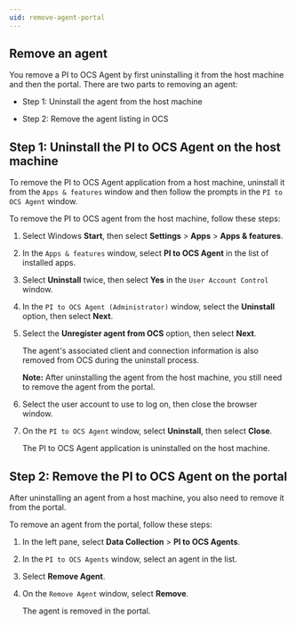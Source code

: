 ```yaml
---
uid: remove-agent-portal
---
```


## Remove an agent
<!-- AF 11/16/21 - This appears in the TOC twice. There should be a "PI to OCS Agent maintenance topic." Also the intro sentence and the following bullets are redundant. -->
You remove a PI to OCS Agent by first uninstalling it from the host machine and then the portal. There are two parts to removing an agent:

* Step 1: Uninstall the agent from the host machine

* Step 2: Remove the agent listing in OCS  

## Step 1: Uninstall the PI to OCS Agent on the host machine

To remove the PI to OCS Agent application from a host machine, uninstall it from the `Apps & features` window and then follow the prompts in the `PI to OCS Agent` window.

To remove the PI to OCS agent from the host machine, follow these steps:

1. Select Windows **Start**, then select **Settings** > **Apps** > **Apps & features**.

1. In the `Apps & features` window, select **PI to OCS Agent** in the list of installed apps.
 
1. Select **Uninstall** twice, then select **Yes** in the `User Account Control` window.

1. In the `PI to OCS Agent (Administrator)` window, select the **Uninstall** option, then select **Next**.

1. Select the **Unregister agent from OCS** option, then select **Next**.

   The agent's associated client and connection information is also removed from OCS during the uninstall process.

   **Note:** After uninstalling the agent from the host machine, you still need to remove the agent from the portal. 

1. Select the user account to use to log on, then close the browser window.<!--AF 11/16/21 When did a browser window open?-->

1. On the `PI to OCS Agent` window, select **Uninstall**, then select **Close**.

   The PI to OCS Agent application is uninstalled on the host machine.

## Step 2: Remove the PI to OCS Agent on the portal

After uninstalling an agent from a host machine, you also need to remove it from the portal.

To remove an agent from the portal, follow these steps:

1. In the left pane, select **Data Collection** > **PI to OCS Agents**.

1. In the `PI to OCS Agents` window, select an agent in the list.

1. Select **Remove Agent**.

1. On the `Remove Agent` window, select **Remove**.

   The agent is removed in the portal.
